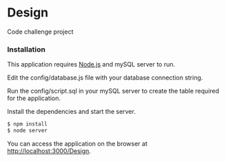 # Design
Code challenge project

### Installation

This application requires [Node.js](https://nodejs.org/) and mySQL server to run.

Edit the config/database.js file with your database connection string.

Run the config/script.sql in your mySQL server to create the table required for the application.

Install the dependencies and start the server.

```sh
$ npm install 
$ node server
```
You can access the application on the browser at [http://localhost:3000/Design](http://localhost:3000/Design).
